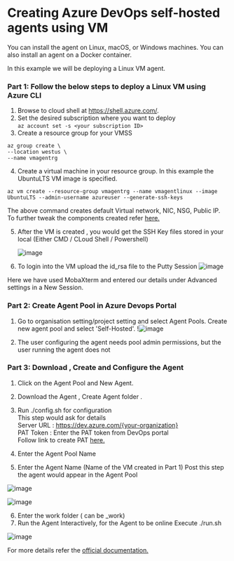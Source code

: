 

# Creating Azure DevOps self-hosted agents using VM

You can install the agent on Linux, macOS, or Windows machines. You can also install an agent on a Docker container.

In this example we will be deploying a Linux VM agent.

### Part 1: Follow the below steps to deploy a Linux VM  using Azure CLI

1) Browse to cloud shell at https://shell.azure.com/.
2) Set the desired subscription where you want to deploy </br>
`az account set -s <your subscription ID>`
3) Create a resource group for your VMSS </br>
```
az group create \
--location westus \
--name vmagentrg
```
4) Create a virtual machine in your resource group. In this example the UbuntuLTS VM image is specified.</br>
```
az vm create --resource-group vmagentrg --name vmagentlinux --image UbuntuLTS --admin-username azureuser --generate-ssh-keys
```
The above command creates  default Virtual network, NIC, NSG, Public IP.
To further tweak the components created refer <a href='https://docs.microsoft.com/en-us/azure/virtual-machines/linux/quick-create-cli'>here.</a>

5) After the VM is created , you would get the SSH Key files stored in your local (Either CMD / CLoud Shell / Powershell) 

     ![image](https://user-images.githubusercontent.com/94544313/153742532-5c49040b-5f74-43e3-85cd-f24dd8ca876d.png)
     
6) To login into the VM upload the id_rsa file to the Putty Session
     ![image](https://user-images.githubusercontent.com/94544313/153747721-73f4458e-7e09-4f28-a967-e3607ed2ed6e.png)
     
Here we have used MobaXterm and entered our details under Advanced settings in a New Session.

### Part 2: Create Agent Pool in Azure Devops Portal
1) Go to organisation setting/project setting and select Agent Pools. Create new agent pool and select 'Self-Hosted'.
  !![image](https://user-images.githubusercontent.com/94544313/153747609-5840d998-b7bf-4da4-a6f9-111404e3e403.png)

2) The user configuring the agent needs pool admin permissions, but the user running the agent does not

### Part 3: Download , Create and Configure the Agent
 1) Click on the Agent Pool and New Agent.
 
 2) Download the Agent , Create Agent folder <myagent>.
  
 3) Run ./config.sh for configuration </br>
This step would ask for details </br>
Server URL : https://dev.azure.com/{your-organization} </br>
PAT Token : Enter the PAT token from DevOps portal </br>
Follow link to create PAT <a href='https://docs.microsoft.com/en-us/azure/devops/pipelines/agents/v2-linux?view=azure-devops#authenticate-with-a-personal-access-token-pat'>here.</a>
  
 4) Enter the Agent Pool Name 
 5) Enter the Agent Name (Name of the VM created in Part 1) 
  Post this step the agent would appear in the Agent Pool

  ![image](https://user-images.githubusercontent.com/94544313/153749319-9ab21032-1fae-4bd7-9a84-22f952c16bc5.png)

  ![image](https://user-images.githubusercontent.com/94544313/153749344-8e48ea42-72c8-4a59-a631-63110b5718c1.png)

 6) Enter the work folder ( can be _work)
 4) Run the Agent Interactively, for the Agent to be online 
Execute ./run.sh 
  
  ![image](https://user-images.githubusercontent.com/94544313/153749540-589d94c5-8452-4155-af79-bb97b5c3f21a.png)

For more details refer the <a href='</a>https://docs.microsoft.com/en-us/azure/devops/pipelines/agents/v2-linux?view=azure-devops#authenticate-with-a-personal-access-token-pat'>official documentation.</a>





